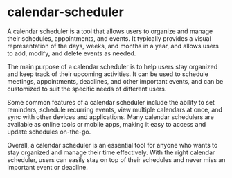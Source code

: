 # calendar-scheduler
A calendar scheduler is a tool that allows users to organize and manage their schedules, appointments, and events. It typically provides a visual representation of the days, weeks, and months in a year, and allows users to add, modify, and delete events as needed.

The main purpose of a calendar scheduler is to help users stay organized and keep track of their upcoming activities. It can be used to schedule meetings, appointments, deadlines, and other important events, and can be customized to suit the specific needs of different users.

Some common features of a calendar scheduler include the ability to set reminders, schedule recurring events, view multiple calendars at once, and sync with other devices and applications. Many calendar schedulers are available as online tools or mobile apps, making it easy to access and update schedules on-the-go.

Overall, a calendar scheduler is an essential tool for anyone who wants to stay organized and manage their time effectively. With the right calendar scheduler, users can easily stay on top of their schedules and never miss an important event or deadline.
